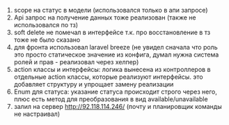 1. scope на статус в модели (использовался только в апи запросе)
2. Api запрос на получение данных тоже реализован (также не использовался по тз)
3. soft delete не помечал в интерфейсе т.к. про восстановление в тз тоже не было сказано
4. для фронта использовал laravel breeze (не увидел сначала что роль это просто статическое значение из конфига,
думал нужна система ролей и прав - реализовал через хелпер)
5. action классы и интерфейсы: логика вынесена из контроллеров в отдельные action классы, которые реализуют интерфейсы. это добавляет структуру и упрощает замену реализации
6. Enum для статуса: указание статуса происходит строго через него, плюс есть метод для преобразования в вид available/unavailable
7. залил на сервер http://92.118.114.246/ 
(почту и планировщик команды не настраивал)
